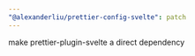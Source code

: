 ```yaml
---
"@alexanderliu/prettier-config-svelte": patch
---
```


make prettier-plugin-svelte a direct dependency
